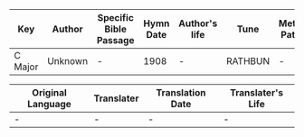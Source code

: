 Key | Author   | Specific Bible Passage     |Hymn Date |Author's life |Tune |Metrical Pattern   |Composer/Source
-- | --------- | ---------------------------|----------|--------------|-----|-------------------|-------------  
C Major |Unknown |- |1908 |- |RATHBUN |- |Ithamar Conkey

Original Language | Translater | Translation Date   | Translater's Life  
----------------- | --------- | --------------------|-------------     
\- |- |- |-

